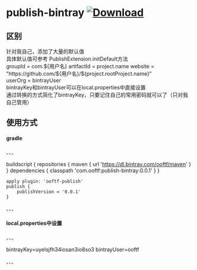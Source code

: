 # publish-bintray [ ![Download](https://api.bintray.com/packages/ooftf/maven/publish-plugin/images/download.svg) ](https://bintray.com/ooftf/maven/publish-plugin/_latestVersion)
## 区别
针对我自己，添加了大量的默认值  
具体默认值可参考 PublishExtension.initDefault方法  
groupId = com.${用户名}  
artifactId = project.name  
website = "https://github.com/${用户名}/${project.rootProject.name}"  
userOrg = bintrayUser  
bintrayKey和bintrayUser可以在local.properties中直接设置  
通过转换的方式简化了bintrayKey，只要记住自己的常用密码就可以了（只对我自己管用）
## 使用方式
#### gradle
、、、

buildscript {
    repositories {
        maven { url 'https://dl.bintray.com/ooftf/maven' }
    }
    dependencies {
        classpath 'com.ooftf:publish-bintray:0.0.1'
    }
}


    apply plugin: 'ooftf-publish'
    publish {
        publishVersion = '0.0.1'
    }
    
、、、
#### local.properties中设置
、、、

bintrayKey=uyelsjfh34iosan3io8so3
bintrayUser=ooftf

、、、
